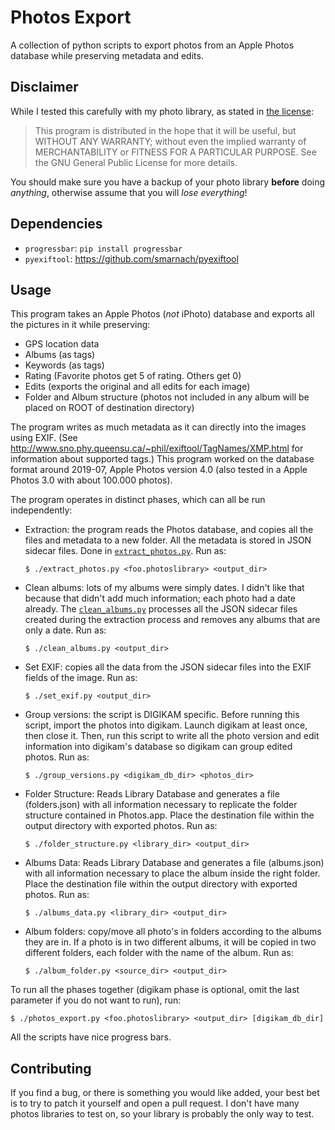 # Photos Export
A collection of python scripts to export photos from an Apple Photos database while preserving metadata and edits.

## Disclaimer
While I tested this carefully with my photo library, as stated in [the license](LICENSE.txt):
> This program is distributed in the hope that it will be useful,
but WITHOUT ANY WARRANTY; without even the implied warranty of
MERCHANTABILITY or FITNESS FOR A PARTICULAR PURPOSE.  See the
GNU General Public License for more details.

You should make sure you have a backup of your photo library **before** doing _anything_, otherwise assume that you will _lose everything_!

## Dependencies

* `progressbar`: `pip install progressbar`
* `pyexiftool`: https://github.com/smarnach/pyexiftool

## Usage
This program takes an Apple Photos (_not_ iPhoto) database and exports all the
pictures in it while preserving:

* GPS location data
* Albums (as tags)
* Keywords (as tags)
* Rating (Favorite photos get 5 of rating. Others get 0)
* Edits (exports the original and all edits for each image)
* Folder and Album structure (photos not included in any album will be placed on ROOT of destination directory)

The program writes as much metadata as it can directly into the images using EXIF. (See http://www.sno.phy.queensu.ca/~phil/exiftool/TagNames/XMP.html for information about supported tags.)
This program worked on the database format around 2019-07, Apple Photos version 4.0 (also tested in a Apple Photos 3.0 with about 100.000 photos).

The program operates in distinct phases, which can all be run independently:

* Extraction: the program reads the Photos database, and copies all the files and metadata to a new folder. All the metadata is stored in JSON sidecar files. Done in [`extract_photos.py`](extract_photos.py). Run as:

  ```shell
  $ ./extract_photos.py <foo.photoslibrary> <output_dir>
  ```
* Clean albums: lots of my albums were simply dates. I didn't like that because that didn't add much information; each photo had a date already. The [`clean_albums.py`](clean_albums.py) processes all the JSON sidecar files created during the extraction process and removes any albums that are only a date. Run as:

  ```shell
  $ ./clean_albums.py <output_dir>
  ```
* Set EXIF: copies all the data from the JSON sidecar files into the EXIF fields of the image. Run as:

  ```shell
  $ ./set_exif.py <output_dir>
  ```
* Group versions: the script is DIGIKAM specific. Before running this script, import the photos into digikam. Launch digikam at least once, then close it. Then, run this script to write all the photo version and edit information into digikam's database so digikam can group edited photos.
Run as:

  ```shell
  $ ./group_versions.py <digikam_db_dir> <photos_dir>
  ```
* Folder Structure: Reads Library Database and generates a file (folders.json) with all information necessary to replicate the folder structure contained in Photos.app. Place the destination file within the output directory with exported photos. Run as:
  ```shell
  $ ./folder_structure.py <library_dir> <output_dir>
  ```

* Albums Data: Reads Library Database and generates a file (albums.json) with all information necessary to place the album inside the right folder. Place the destination file within the output directory with exported photos. Run as:
  ```shell
  $ ./albums_data.py <library_dir> <output_dir>
  ```

* Album folders: copy/move all photo's in folders according to the albums they are in. If a photo is in two different albums, it will be copied in two different folders, each folder with the name of the album. Run as:
  ```shell
  $ ./album_folder.py <source_dir> <output_dir>
  ```

To run all the phases together (digikam phase is optional, omit the last parameter if you do not want to run), run:

```shell
$ ./photos_export.py <foo.photoslibrary> <output_dir> [digikam_db_dir]
```

All the scripts have nice progress bars.

## Contributing
If you find a bug, or there is something you would like added, your best bet is to try to patch it yourself and open a pull request. I don't have many photos libraries to test on, so your library is probably the only way to test.
